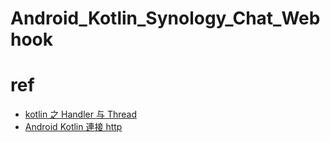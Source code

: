 # Android_Kotlin_Synology_Chat_Webhook

# ref
* [kotlin 之 Handler 与 Thread](https://blog.csdn.net/duke_knight/article/details/72900814)
* [Android Kotlin 連接 http](https://hk.saowen.com/a/847237192838c6ed91fb6acd05319e714af2078fb8d6809492ab3794df4c5c7c)
